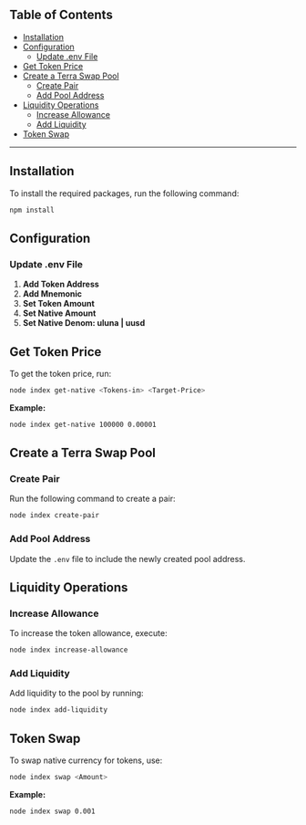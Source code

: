 ## Table of Contents

- [Installation](#installation)
- [Configuration](#configuration)
    - [Update .env File](#update-env-file)
- [Get Token Price](#get-token-price)
- [Create a Terra Swap Pool](#create-a-terra-swap-pool)
    - [Create Pair](#create-pair)
    - [Add Pool Address](#add-pool-address)
- [Liquidity Operations](#liquidity-operations)
    - [Increase Allowance](#increase-allowance)
    - [Add Liquidity](#add-liquidity)
- [Token Swap](#token-swap)

---

## Installation

To install the required packages, run the following command:

```bash
npm install
```

## Configuration

### Update .env File

1. **Add Token Address**
2. **Add Mnemonic**
3. **Set Token Amount**
4. **Set Native Amount**
5. **Set Native Denom: uluna | uusd**

## Get Token Price

To get the token price, run:

```bash
node index get-native <Tokens-in> <Target-Price>
```

**Example:**

```bash
node index get-native 100000 0.00001
```

## Create a Terra Swap Pool

### Create Pair

Run the following command to create a pair:

```bash
node index create-pair
```

### Add Pool Address

Update the `.env` file to include the newly created pool address.

## Liquidity Operations

### Increase Allowance

To increase the token allowance, execute:

```bash
node index increase-allowance
```

### Add Liquidity

Add liquidity to the pool by running:

```bash
node index add-liquidity
```

## Token Swap

To swap native currency for tokens, use:

```bash
node index swap <Amount>
```

**Example:**

```bash
node index swap 0.001
```